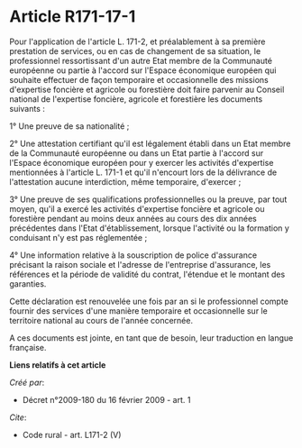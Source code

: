 # Article R171-17-1

Pour l'application de l'article L. 171-2, et préalablement à sa première prestation de services, ou en cas de changement de
sa situation, le professionnel ressortissant d'un autre Etat membre de la Communauté européenne ou partie à l'accord sur
l'Espace économique européen qui souhaite effectuer de façon temporaire et occasionnelle des missions d'expertise foncière et
agricole ou forestière doit faire parvenir au Conseil national de l'expertise foncière, agricole et forestière les documents
suivants : 

1° Une preuve de sa nationalité ; 

2° Une attestation certifiant qu'il est légalement établi dans un Etat membre de la Communauté européenne ou dans un Etat
partie à l'accord sur l'Espace économique européen pour y exercer les activités d'expertise mentionnées à l'article L. 171-1
et qu'il n'encourt lors de la délivrance de l'attestation aucune interdiction, même temporaire, d'exercer ; 

3° Une preuve de ses qualifications professionnelles ou la preuve, par tout moyen, qu'il a exercé les activités d'expertise
foncière et agricole ou forestière pendant au moins deux années au cours des dix années précédentes dans l'Etat
d'établissement, lorsque l'activité ou la formation y conduisant n'y est pas réglementée ; 

4° Une information relative à la souscription de police d'assurance précisant la raison sociale et l'adresse de l'entreprise
d'assurance, les références et la période de validité du contrat, l'étendue et le montant des garanties. 

Cette déclaration est renouvelée une fois par an si le professionnel compte fournir des services d'une manière temporaire et
occasionnelle sur le territoire national au cours de l'année concernée.

A ces documents est jointe, en tant que de besoin, leur traduction en langue française.

**Liens relatifs à cet article**

_Créé par_:

  - Décret n°2009-180 du 16 février 2009 - art. 1

_Cite_:

  - Code rural - art. L171-2 (V)
